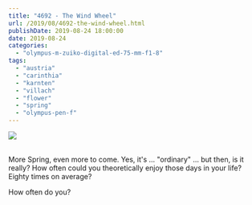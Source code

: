 ```yaml
---
title: "4692 - The Wind Wheel"
url: /2019/08/4692-the-wind-wheel.html
publishDate: 2019-08-24 18:00:00
date: 2019-08-24
categories: 
  - "olympus-m-zuiko-digital-ed-75-mm-f1-8"
tags: 
  - "austria"
  - "carinthia"
  - "karnten"
  - "villach"
  - "flower"
  - "spring"
  - "olympus-pen-f"
---
```

<div class="container">
<div class="center"><a target="_blank" href="https://d25zfm9zpd7gm5.cloudfront.net/1200x1200/2018/20180420_145139_lr.jpg"><img class="webfeedsFeaturedVisual" src="https://d25zfm9zpd7gm5.cloudfront.net/0600x0600/2018/20180420_145139_lr.jpg" /></a></div>
</div>
<br />

More Spring, even more to come. Yes, it's ... "ordinary" ... but
then, is it really? How often could you theoretically enjoy those
days in your life? Eighty times on average?

How often do you?